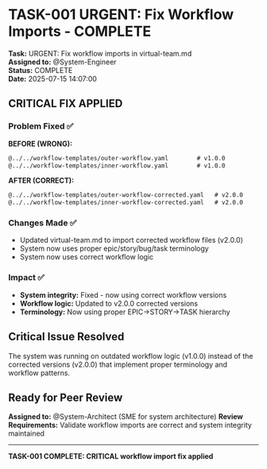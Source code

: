 # TASK-001 URGENT: Fix Workflow Imports - COMPLETE

**Task:** URGENT: Fix workflow imports in virtual-team.md  
**Assigned to:** @System-Engineer  
**Status:** COMPLETE  
**Date:** 2025-07-15 14:07:00

## CRITICAL FIX APPLIED

### Problem Fixed ✅
**BEFORE (WRONG):**
```markdown
@../../workflow-templates/outer-workflow.yaml        # v1.0.0
@../../workflow-templates/inner-workflow.yaml        # v1.0.0
```

**AFTER (CORRECT):**
```markdown
@../../workflow-templates/outer-workflow-corrected.yaml   # v2.0.0
@../../workflow-templates/inner-workflow-corrected.yaml   # v2.0.0
```

### Changes Made ✅
- Updated virtual-team.md to import corrected workflow files (v2.0.0)
- System now uses proper epic/story/bug/task terminology
- System now uses correct workflow logic

### Impact ✅
- **System integrity:** Fixed - now using correct workflow versions
- **Workflow logic:** Updated to v2.0.0 corrected versions
- **Terminology:** Now using proper EPIC→STORY→TASK hierarchy

## Critical Issue Resolved

The system was running on outdated workflow logic (v1.0.0) instead of the corrected versions (v2.0.0) that implement proper terminology and workflow patterns.

## Ready for Peer Review
**Assigned to:** @System-Architect (SME for system architecture)
**Review Requirements:** Validate workflow imports are correct and system integrity maintained

---
**TASK-001 COMPLETE: CRITICAL workflow import fix applied**